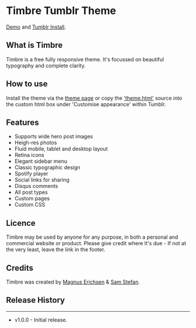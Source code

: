 # Timbre Tumblr Theme

[Demo](http://timbretheme.tumblr.com/) and
[Tumblr Install](https://www.tumblr.com/theme/37845).

## What is Timbre

Timbre is a free fully responsive theme. It's focussed on beautiful typography and complete clarity.

## How to use

Install the theme via the [theme page](https://www.tumblr.com/theme/37845) or copy the ['theme.html'](https://github.com/CoSnap/Timbre/blob/master/theme.html) source into the custom html box under 'Customise appearance' within Tumblr.

## Features

* Supports wide hero post images
* Heigh-res photos
* Fluid mobile, tablet and desktop layout
* Retina icons
* Elegant sidebar menu
* Classic typographic design
* Spotify player
* Social links for sharing
* Disqus comments
* All post types
* Custom pages
* Custom CSS

## Licence

Timbre may be used by anyone for any purpose, in both a personal and commercial website or product. Please give credit where It's due - If not at the very least, leave the link in the footer.

## Credits

Timbre was created by [Magnus Erichsen](https://dribbble.com/Magsderich) & [Sam Stefan](http://samstefan.co.uk).

## Release History
---

* v1.0.0 - Initial release.